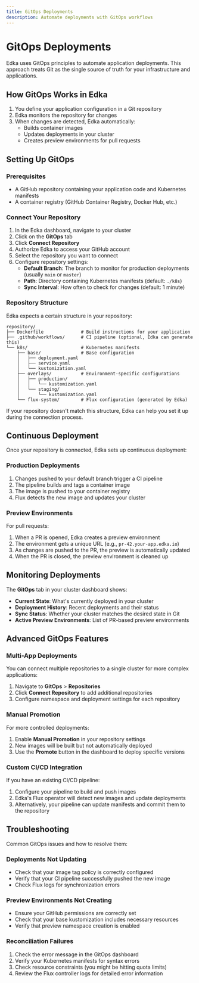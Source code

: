 ```yaml
---
title: GitOps Deployments
description: Automate deployments with GitOps workflows
---
```


# GitOps Deployments

Edka uses GitOps principles to automate application deployments. This approach treats Git as the single source of truth for your infrastructure and applications.

## How GitOps Works in Edka

1. You define your application configuration in a Git repository
2. Edka monitors the repository for changes
3. When changes are detected, Edka automatically:
   - Builds container images
   - Updates deployments in your cluster
   - Creates preview environments for pull requests

## Setting Up GitOps

### Prerequisites

- A GitHub repository containing your application code and Kubernetes manifests
- A container registry (GitHub Container Registry, Docker Hub, etc.)

### Connect Your Repository

1. In the Edka dashboard, navigate to your cluster
2. Click on the **GitOps** tab
3. Click **Connect Repository**
4. Authorize Edka to access your GitHub account
5. Select the repository you want to connect
6. Configure repository settings:
   - **Default Branch**: The branch to monitor for production deployments (usually `main` or `master`)
   - **Path**: Directory containing Kubernetes manifests (default: `./k8s`)
   - **Sync Interval**: How often to check for changes (default: 1 minute)

### Repository Structure

Edka expects a certain structure in your repository:

```
repository/
├── Dockerfile              # Build instructions for your application
├── .github/workflows/      # CI pipeline (optional, Edka can generate this)
└── k8s/                    # Kubernetes manifests
    ├── base/               # Base configuration
    │   ├── deployment.yaml
    │   ├── service.yaml
    │   └── kustomization.yaml
    ├── overlays/           # Environment-specific configurations
    │   ├── production/
    │   │   └── kustomization.yaml
    │   └── staging/
    │       └── kustomization.yaml
    └── flux-system/        # Flux configuration (generated by Edka)
```

If your repository doesn't match this structure, Edka can help you set it up during the connection process.

## Continuous Deployment

Once your repository is connected, Edka sets up continuous deployment:

### Production Deployments

1. Changes pushed to your default branch trigger a CI pipeline
2. The pipeline builds and tags a container image
3. The image is pushed to your container registry
4. Flux detects the new image and updates your cluster

### Preview Environments

For pull requests:

1. When a PR is opened, Edka creates a preview environment
2. The environment gets a unique URL (e.g., `pr-42.your-app.edka.io`)
3. As changes are pushed to the PR, the preview is automatically updated
4. When the PR is closed, the preview environment is cleaned up

## Monitoring Deployments

The **GitOps** tab in your cluster dashboard shows:

- **Current State**: What's currently deployed in your cluster
- **Deployment History**: Recent deployments and their status
- **Sync Status**: Whether your cluster matches the desired state in Git
- **Active Preview Environments**: List of PR-based preview environments

## Advanced GitOps Features

### Multi-App Deployments

You can connect multiple repositories to a single cluster for more complex applications:

1. Navigate to **GitOps** > **Repositories**
2. Click **Connect Repository** to add additional repositories
3. Configure namespace and deployment settings for each repository

### Manual Promotion

For more controlled deployments:

1. Enable **Manual Promotion** in your repository settings
2. New images will be built but not automatically deployed
3. Use the **Promote** button in the dashboard to deploy specific versions

### Custom CI/CD Integration

If you have an existing CI/CD pipeline:

1. Configure your pipeline to build and push images
2. Edka's Flux operator will detect new images and update deployments
3. Alternatively, your pipeline can update manifests and commit them to the repository

## Troubleshooting

Common GitOps issues and how to resolve them:

### Deployments Not Updating

- Check that your image tag policy is correctly configured
- Verify that your CI pipeline successfully pushed the new image
- Check Flux logs for synchronization errors

### Preview Environments Not Creating

- Ensure your GitHub permissions are correctly set
- Check that your base kustomization includes necessary resources
- Verify that preview namespace creation is enabled

### Reconciliation Failures

1. Check the error message in the GitOps dashboard
2. Verify your Kubernetes manifests for syntax errors
3. Check resource constraints (you might be hitting quota limits)
4. Review the Flux controller logs for detailed error information 